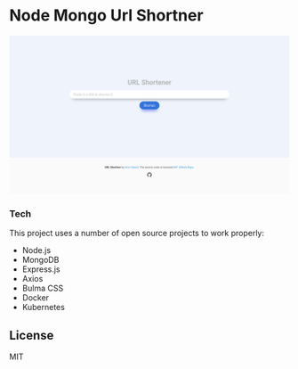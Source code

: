 # Node Mongo Url Shortner

![Image](Screenshot.png)

### Tech

This project uses a number of open source projects to work properly:

* Node.js 
* MongoDB
* Express.js 
* Axios 
* Bulma CSS
* Docker 
* Kubernetes

License
----

MIT




